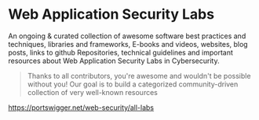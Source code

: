#   Web Application Security Labs

An ongoing & curated collection of awesome software best practices and techniques, libraries and frameworks, E-books and videos, websites, blog posts, links to github Repositories, technical guidelines and important resources about Web Application Security Labs in Cybersecurity.
> Thanks to all contributors, you're awesome and wouldn't be possible without you! Our goal is to build a categorized community-driven collection of very well-known resources



https://portswigger.net/web-security/all-labs
